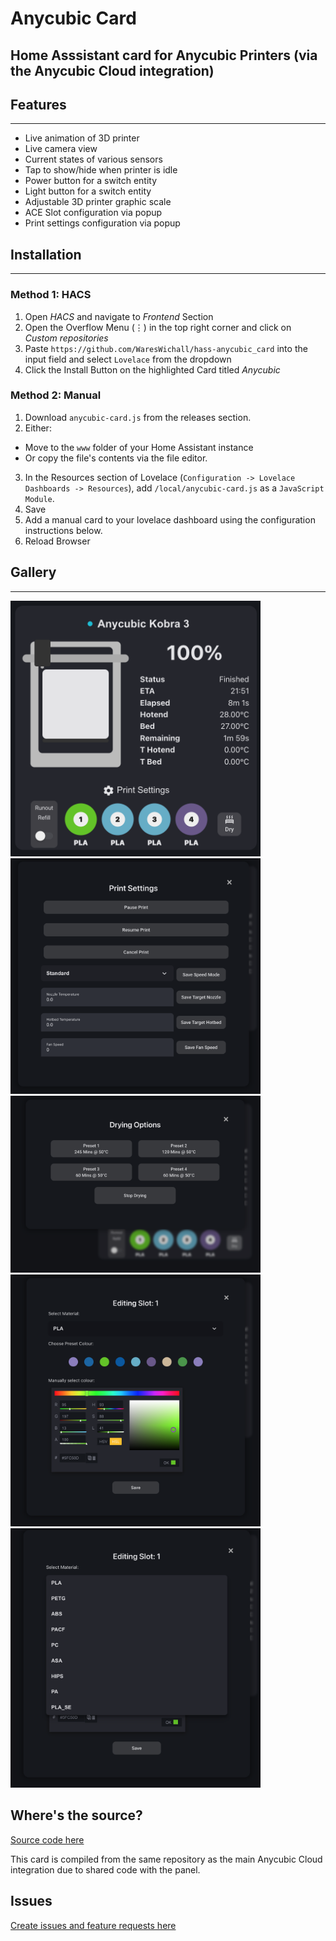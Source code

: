 # Anycubic Card
## Home Asssistant card for Anycubic Printers (via the Anycubic Cloud integration)


## Features
---

- Live animation of 3D printer
- Live camera view
- Current states of various sensors
- Tap to show/hide when printer is idle
- Power button for a switch entity
- Light button for a switch entity
- Adjustable 3D printer graphic scale
- ACE Slot configuration via popup
- Print settings configuration via popup


## Installation
---
### Method 1: HACS
1. Open _HACS_ and navigate to _Frontend_ Section
2. Open the Overflow Menu (⋮) in the top right corner and click on _Custom repositories_
3. Paste `https://github.com/WaresWichall/hass-anycubic_card` into the input field and select `Lovelace` from the dropdown
4. Click the Install Button on the highlighted Card titled _Anycubic_

### Method 2: Manual

1. Download ```anycubic-card.js``` from the releases section.
2. Either:
  * Move to the ```www``` folder of your Home Assistant instance
  * Or copy the file's contents via the file editor.
3. In the Resources section of Lovelace (```Configuration -> Lovelace Dashboards -> Resources```), add ```/local/anycubic-card.js``` as a ```JavaScript Module```.
4. Save
5. Add a manual card to your lovelace dashboard using the configuration instructions below.
6. Reload Browser

## Gallery
---

<img width="400" alt="" src="https://raw.githubusercontent.com/WaresWichall/hass-anycubic_card/master/screenshots/card-main.png">
<img width="400" alt="" src="https://raw.githubusercontent.com/WaresWichall/hass-anycubic_card/master/screenshots/card-printsettings.png">
<img width="400" alt="" src="https://raw.githubusercontent.com/WaresWichall/hass-anycubic_card/master/screenshots/card-dryingoptions.png">
<img width="400" alt="" src="https://raw.githubusercontent.com/WaresWichall/hass-anycubic_card/master/screenshots/card-slotoptions.png">
<img width="400" alt="" src="https://raw.githubusercontent.com/WaresWichall/hass-anycubic_card/master/screenshots/card-materialoptions.png">

## Where's the source?

[Source code here](https://github.com/WaresWichall/hass-anycubic_cloud/tree/master/custom_components/anycubic_cloud/frontend_panel)

This card is compiled from the same repository as the main Anycubic Cloud integration due to shared code with the panel.

## Issues

[Create issues and feature requests here](https://github.com/WaresWichall/hass-anycubic_cloud/issues)

